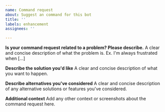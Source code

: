 ```yaml
---
name: Command request
about: Suggest an command for this bot
title: ''
labels: enhancement
assignees: ''

---
```


**Is your command request related to a problem? Please describe.**
A clear and concise description of what the problem is. Ex. I'm always frustrated when [...]

**Describe the solution you'd like**
A clear and concise description of what you want to happen.

**Describe alternatives you've considered**
A clear and concise description of any alternative solutions or features you've considered.

**Additional context**
Add any other context or screenshots about the command request here.
